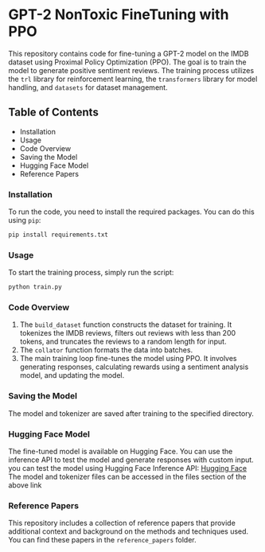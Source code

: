 # GPT-2 NonToxic FineTuning with PPO

This repository contains code for fine-tuning a GPT-2 model on the IMDB dataset using Proximal Policy Optimization (PPO). The goal is to train the model to generate positive sentiment reviews. The training process utilizes the `trl` library for reinforcement learning, the `transformers` library for model handling, and `datasets` for dataset management.

## Table of Contents

* Installation
* Usage
* Code Overview
* Saving the Model
* Hugging Face Model
* Reference Papers

### Installation
To run the code, you need to install the required packages. You can do this using `pip`:
```bash
pip install requirements.txt
```

### Usage
To start the training process, simply run the script:
```bash
python train.py
```

### Code Overview
1. The `build_dataset` function constructs the dataset for training. It tokenizes the IMDB reviews, filters out reviews with less than 200 tokens, and truncates the reviews to a random length for input.
2. The `collator` function formats the data into batches.
3. The main training loop fine-tunes the model using PPO. It involves generating responses, calculating rewards using a sentiment analysis model, and updating the model.

### Saving the Model
The model and tokenizer are saved after training to the specified directory.

### Hugging Face Model
The fine-tuned model is available on Hugging Face. You can use the inference API to test the model and generate responses with custom input.
you can test the model using Hugging Face Inference API: [Hugging Face](https://huggingface.co/Kwaai/GPT2_NonToxic)
The model and tokenizer files can be accessed in the files section of the above link

### Reference Papers
This repository includes a collection of reference papers that provide additional context and background on the methods and techniques used. You can find these papers in the `reference_papers` folder.

